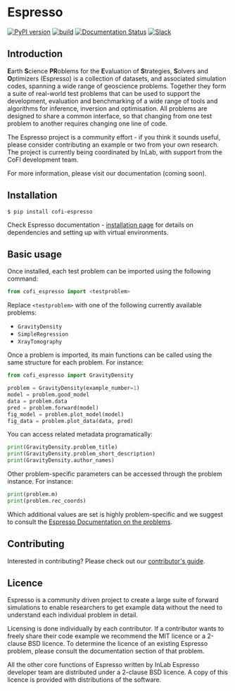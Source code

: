 # Espresso

[![PyPI version](https://img.shields.io/pypi/v/cofi-espresso?logo=pypi&style=flat-square&color=bde0fe)](https://pypi.org/project/cofi-espresso/)
[![build](https://img.shields.io/github/actions/workflow/status/inlab-geo/espresso/build_wheels.yml?branch=main&logo=githubactions&style=flat-square&color=ccd5ae)](https://github.com/inlab-geo/espresso/actions/workflows/build_wheels.yml)
[![Documentation Status](https://img.shields.io/readthedocs/cofi-espresso?logo=readthedocs&style=flat-square&color=faedcd)](https://cofi-espresso.readthedocs.io/en/latest/?badge=latest)
[![Slack](https://img.shields.io/badge/Slack-inlab-4A154B?logo=slack&style=flat-square&color=cdb4db)](https://join.slack.com/t/inlab-community/shared_invite/zt-1ejny069z-v5ZyvP2tDjBR42OAu~TkHg)

## Introduction

**E**arth **S**cience **PR**oblems for the **E**valuation of **S**trategies, 
**S**olvers and **O**ptimizers (Espresso) is a collection of datasets, and 
associated simulation codes, spanning a wide range of geoscience problems. 
Together they form a suite of real-world test problems that can be used to 
support the development, evaluation and benchmarking of a wide range of tools
and algorithms for inference, inversion and optimisation. All problems are 
designed to share a common interface, so that changing from one test problem
to another requires changing one line of code. 

The Espresso project is a community effort - if you think it sounds useful,
please consider contributing an example or two from your own research. The project
is currently being coordinated by InLab, with support from the CoFI development
team.

For more information, please visit our documentation (coming soon).


## Installation

```console
$ pip install cofi-espresso
```

Check Espresso documentation - 
[installation page](https://cofi-espresso.readthedocs.io/en/latest/user_guide/installation.html) 
for details on dependencies and setting up with virtual environments.

## Basic usage

Once installed, each test problem can be imported using the following command:

```python
from cofi_espresso import <testproblem>
```

Replace ``<testproblem>`` with one of the following currently available problems:

- `GravityDensity`
- `SimpleRegression`
- `XrayTomography`

Once a problem is imported, its main functions can be called using the same 
structure for each problem. For instance:

```python
from cofi_espresso import GravityDensity

problem = GravityDensity(example_number=1)
model = problem.good_model
data = problem.data
pred = problem.forward(model)
fig_model = problem.plot_model(model)
fig_data = problem.plot_data(data, pred)
```

You can access related metadata programatically:

```python
print(GravityDensity.problem_title)
print(GravityDensity.problem_short_description)
print(GravityDensity.author_names)
```

Other problem-specific parameters can be accessed through the problem instance. For instance:

```python
print(problem.m)
print(problem.rec_coords)
```

Which additional values are set is highly problem-specific and we suggest to 
consult the 
[Espresso Documentation on the problems](https://cofi-espresso.readthedocs.io/en/latest/user_guide/contrib/index.html).


## Contributing

Interested in contributing? Please check out our [contributor's guide](https://cofi-espresso.readthedocs.io/en/latest/contributor_guide/ways.html).


## Licence

Espresso is a community driven project to create a large suite of forward
simulations to enable researchers to get example data without the need to 
understand each individual problem in detail.

Licensing is done individually by each contributor. If a contributor wants to freely share their code example we recommend the MIT licence or a 
2-clause BSD licence. To determine the licence of an existing Espresso
problem, please consult the documentation section of that problem.

All the other core functions of Espresso written by InLab Espresso developer
team are distributed under a 2-clause BSD licence. A copy of this licence is
provided with distributions of the software.
